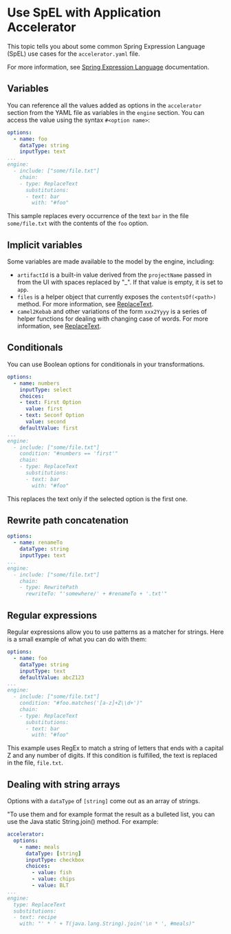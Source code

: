 # Use SpEL with Application Accelerator

This topic tells you about some common Spring Expression Language (SpEL) use cases for the `accelerator.yaml` file.

For more information, see [Spring Expression Language](https://docs.spring.io/spring-framework/docs/current/reference/html/core.html#expressions) documentation.
## <a id="variables"></a>Variables

You can reference all the values added as options in the `accelerator` section from the YAML file as
variables in the `engine` section. You can access the value using the syntax
`#<option name>`:

```yaml
options:
  - name: foo
    dataType: string
    inputType: text
...
engine:
  - include: ["some/file.txt"]
    chain:
    - type: ReplaceText
      substitutions:
      - text: bar
        with: "#foo"
```

This sample replaces every occurrence of the text `bar` in the file `some/file.txt`
with the contents of the `foo` option.

## <a id="implicit-variables"></a>Implicit variables

Some variables are made available to the model by the engine, including:

- `artifactId` is a built-in value derived from the `projectName` passed in from
  the UI with spaces replaced by "_". If that value is empty, it is set to `app`.
- `files` is a helper object that currently exposes the `contentsOf(<path>)` method.
  For more information, see [ReplaceText](transforms/replace-text.md).
- `camel2Kebab` and other variations of the form `xxx2Yyyy` is a series of
  helper functions for dealing with changing case of words. For more information, see [ReplaceText](transforms/replace-text.md).

## <a id="conditionals"></a>Conditionals

You can use Boolean options for conditionals in your transformations.

```yaml
options:
  - name: numbers
    inputType: select
    choices:
    - text: First Option
      value: first
    - text: Seconf Option
      value: second
    defaultValue: first
...
engine:
  - include: ["some/file.txt"]
    condition: "#numbers == 'first'"
    chain:
    - type: ReplaceText
      substitutions:
      - text: bar
        with: "#foo"
```

This replaces the text only if the selected option is the first one.

## <a id="rewrite-path-concatentation"></a>Rewrite path concatenation

```yaml
options:
  - name: renameTo
    dataType: string
    inputType: text
...
engine:
  - include: ["some/file.txt"]
    chain:
    - type: RewritePath
      rewriteTo: "'somewhere/' + #renameTo + '.txt'"
```

## <a id="regular-expressions"></a>Regular expressions

Regular expressions allow you to use patterns as a matcher for strings. Here is a small
example of what you can do with them:

```yaml
options:
  - name: foo
    dataType: string
    inputType: text
    defaultValue: abcZ123
...
engine:
  - include: ["some/file.txt"]
    condition: "#foo.matches('[a-z]+Z\\d+')"
    chain:
    - type: ReplaceText
      substitutions:
      - text: bar
        with: "#foo"
```

This example uses RegEx to match a string of letters that ends with a capital Z and any number of
digits. If this condition is fulfilled, the text is replaced in the file, `file.txt`.

## <a id="dealing-with-string-array"></a>Dealing with string arrays

Options with a `dataType` of `[string]` come out as an array of strings.

"To use them and for example format the result as a bulleted list,
you can use the Java static String.join() method. For example:

```yaml
accelerator:
  options:
    - name: meals
      dataType: [string]
      inputType: checkbox
      choices:
        - value: fish
        - value: chips
        - value: BLT
...
engine:
  type: ReplaceText
  substitutions:
  - text: recipe
    with: "' * ' + T(java.lang.String).join('\n * ', #meals)"
```
